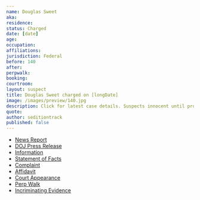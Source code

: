 ```yaml
---
name: Douglas Sweet
aka:
residence: 
status: Charged
date: [date]
age: 
occupation:
affiliations:
jurisdiction: Federal
before: 140
after:
perpwalk:
booking: 
courtroom:
layout: suspect
title: Douglas Sweet charged on [longDate]
image: /images/preview/140.jpg
description: Click for latest case details. Suspects innocent until proven guilty.
quote:
author: seditiontrack
published: false
---
```


- [News Report]()
- [DOJ Press Release]()
- [Information]()
- [Statement of Facts]()
- [Complaint]()
- [Affidavit]()
- [Court Appearance]()
- [Perp Walk]()
- [Incriminating Evidence]()
